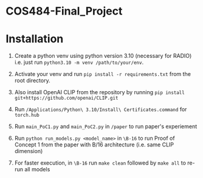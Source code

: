 # COS484-Final_Project

# Installation
1. Create a python venv using python version 3.10 (necessary for RADIO) i.e. just run
`python3.10 -m venv /path/to/your/env`.

2. Activate your venv and run `pip install -r requirements.txt` from the root directory.

3. Also install OpenAI CLIP from the repository by running `pip install git+https://github.com/openai/CLIP.git`

4. Run `/Applications/Python\ 3.10/Install\ Certificates.command` for `torch.hub`

5. Run `main_PoC1.py` and `main_PoC2.py` in `/paper` to run paper's experiement

6. Run `python run_models.py <model_name>` in `\B-16` to run Proof of Concept 1 from the paper
with B/16 architecture (i.e. same CLIP dimension)

7. For faster execution, in `\B-16` run `make clean` followed by `make all` to re-run all models